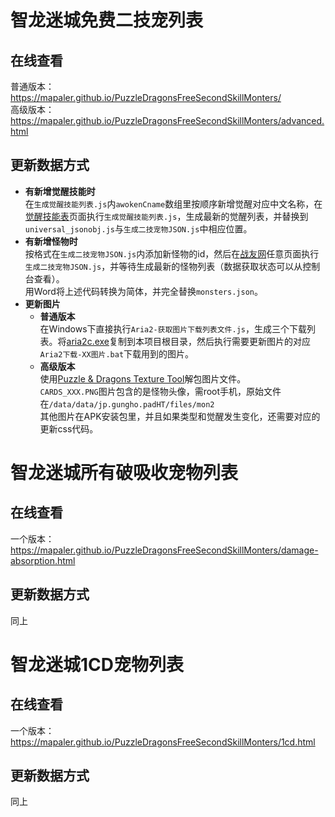 # 智龙迷城免费二技宠列表 
## 在线查看
普通版本： https://mapaler.github.io/PuzzleDragonsFreeSecondSkillMonters/  
高级版本： https://mapaler.github.io/PuzzleDragonsFreeSecondSkillMonters/advanced.html

## 更新数据方式
* **有新增觉醒技能时**  
  在`生成觉醒技能列表.js`内`awokenCname`数组里按顺序新增觉醒对应中文名称，在[觉醒技能表](http://pad.skyozora.com/skill/%E8%A6%BA%E9%86%92%E6%8A%80%E8%83%BD%E4%B8%80%E8%A6%BD/)页面执行`生成觉醒技能列表.js`，生成最新的觉醒列表，并替换到`universal_jsonobj.js`与`生成二技宠物JSON.js`中相应位置。  
* **有新增怪物时**  
  按格式在`生成二技宠物JSON.js`内添加新怪物的id，然后在[战友网](http://pad.skyozora.com/)任意页面执行`生成二技宠物JSON.js`，并等待生成最新的怪物列表（数据获取状态可以从控制台查看）。  
  用Word将上述代码转换为简体，并完全替换`monsters.json`。
* **更新图片**  
  * **普通版本**  
  在Windows下直接执行`Aria2-获取图片下载列表文件.js`，生成三个下载列表。将[aria2c.exe](https://github.com/aria2/aria2/releases)复制到本项目根目录，然后执行需要更新图片的对应`Aria2下载-XX图片.bat`下载用到的图片。
  * **高级版本**  
  使用[Puzzle & Dragons Texture Tool](https://github.com/Mapaler/Puzzle-and-Dragons-Texture-Tool)解包图片文件。  
  `CARDS_XXX.PNG`图片包含的是怪物头像，需root手机，原始文件在`/data/data/jp.gungho.padHT/files/mon2`  
  其他图片在APK安装包里，并且如果类型和觉醒发生变化，还需要对应的更新css代码。

# 智龙迷城所有破吸收宠物列表 
## 在线查看
一个版本： https://mapaler.github.io/PuzzleDragonsFreeSecondSkillMonters/damage-absorption.html

## 更新数据方式
同上

# 智龙迷城1CD宠物列表 
## 在线查看
一个版本： https://mapaler.github.io/PuzzleDragonsFreeSecondSkillMonters/1cd.html

## 更新数据方式
同上